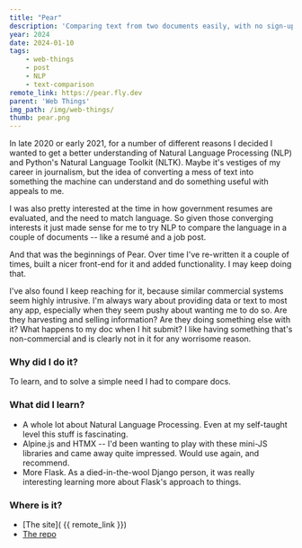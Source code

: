 ```yaml
---
title: "Pear"
description: 'Comparing text from two documents easily, with no sign-up or data sharing.'
year: 2024
date: 2024-01-10
tags: 
    - web-things
    - post
    - NLP
    - text-comparison
remote_link: https://pear.fly.dev
parent: 'Web Things'
img_path: /img/web-things/
thumb: pear.png
---
```


In late 2020 or early 2021, for a number of different reasons I decided I wanted to get a better understanding of Natural Language Processing (NLP) and Python's Natural Language Toolkit (NLTK). Maybe it's vestiges of my career in journalism, but the idea of converting a mess of text into something the machine can understand and do something useful with appeals to me.

I was also pretty interested at the time in how government resumes are evaluated, and the need to match language. So given those converging interests it just made sense for me to try NLP to compare the language in a couple of documents -- like a resumé and a job post.

And that was the beginnings of Pear. Over time I've re-written it a couple of times, built a nicer front-end for it and added functionality. I may keep doing that.

I've also found I keep reaching for it, because similar commercial systems seem highly intrusive. I'm always wary about providing data or text to most any app, especially when they seem pushy about wanting me to do so. Are they harvesting and selling information? Are they doing something else with it? What happens to my doc when I hit submit? I like having something that's non-commercial and is clearly not in it for any worrisome reason.

### Why did I do it?

To learn, and to solve a simple need I had to compare docs.

### What did I learn?
- A whole lot about Natural Language Processing. Even at my self-taught level this stuff is fascinating.
- Alpine.js and HTMX -- I'd been wanting to play with these mini-JS libraries and came away quite impressed. Would use again, and recommend.
- More Flask. As a died-in-the-wool Django person, it was really interesting learning more about Flask's approach to things.

### Where is it?
- [The site]( {{ remote_link }})
- [The repo](https://github.com/tBaxter/pear)
